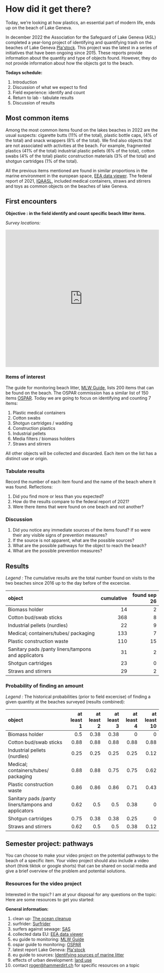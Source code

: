 # How did it get there?

Today, we’re looking at how plastics, an essential part of modern life, ends up on the beach of Lake Geneva. 

In december 2022 the Association for the Safeguard of Lake Geneva (ASL) completed a year-long project of identifying and
quantifying trash on the beaches of Lake Geneva [Pla'stock](https://associationsauvegardeleman.github.io/plastock/index.html). 
This project was the latest in a series of initiatives that have been ongoing since 2015. These reports provide information 
about the quantity and type of objects found. However, they do not provide information about how the objects got to the beach.

__Todays schedule:__

1. Introduction
2. Discussion of what we expect to find
3. Field experience: identify and count 
4. Return to lab - tabulate results
5. Discussion of results

## Most common items

Among the most common items found on the lakes beaches in 2022 are the usual suspects: cigarette butts (11% of the total), plastic bottle caps, (4% of the total) 
and snack wrappers (8% of the total). We find also objects that are not associated with activities at the beach. For example, fragmented plastics (41% of the total)
industrial plastic pellets (6% of the total), cotton swabs (4% of the total) plastic construction materials (3% of the total) and shotgun cartridges (1% of the total).

All the previous items mentioned are found in similar proportions in the marine environment in the european space, [EEA data viewer](https://www.eea.europa.eu/en/analysis/maps-and-charts/marine-litterwatch-data-viewer-marine-litterwatch-data-viewer).
The federal report of 2021, [IQAASL](https://hammerdirt-analyst.github.io/IQAASL-End-0f-Sampling-2021/), included medical containers, straws and stirrers and toys as common objects on the beaches of lake Geneva.

## First encounters

**Objective : in the field identify and count specific beach litter items.**

*Survey locations:*

<iframe src="https://map.geo.admin.ch/#/embed?lang=fr&center=2533348.46,1151997.25&z=7.291&bgLayer=ch.swisstopo.pixelkarte-farbe&topic=ech&layers=ch.swisstopo.zeitreihen@year=1864,f;ch.bfs.gebaeude_wohnungs_register,f;ch.bav.haltestellen-oev,f;ch.swisstopo.swisstlm3d-wanderwege,f;ch.astra.wanderland-sperrungen_umleitungen,f;KML%7Chttps://public.geo.admin.ch/api/kml/files/zpNHEP7CTeKPUqy56qCwpg&featureInfo=bottomPanel" style="border: 0;width: 600px;height: 450px;max-width: 100%;max-height: 100%;" allow="geolocation"></iframe>

### Items of interest

The guide for monitoring beach litter, [MLW Guide](https://publications.jrc.ec.europa.eu/repository/handle/JRC83985), lists 200 items that can be found on the beach. The OSPAR 
commission has a similar list of 150 items [OSPAR](https://www.ospar.org/documents?v=44122). Today we are going to focus on identifying and counting 7 items:

1. Plastic medical containers
2. Cotton swabs
3. Shotgun cartridges / wadding
4. Construction plastics
5. Industrial pellets
6. Media filters / biomass holders
7. Straws and stirrers

All other objects will be collected and discarded. Each item on the list has a distinct use or origin. 

### Tabulate results

Record the number of each item found and the name of the beach where it was found. Reflections:

1. Did you find more or less than you expected?
2. How do the results compare to the federal report of 2021?
3. Were there items that were found on one beach and not another?

### Discussion 

1. Did you notice any immediate sources of the items found? If so were their any visible signs of prevention measures?
2. If the source is not apparent, what are the possible sources?
4. What are the possible pathways for the object to reach the beach?
5. What are the possible prevention measures?

## Results

_Legend :_ The cumulative results are the total number found on visits to the two beaches since 2016 up to the day before of the excercise.


| object                                              |   cumulative |   found sep 26 |
|:----------------------------------------------------|-----------:|--------:|
| Biomass holder                                      |         14 |       2 |
| Cotton bud/swab sticks                              |        368 |       8 |
| Industrial pellets (nurdles)                        |         22 |       9 |
| Medical; containers/tubes/ packaging                |        133 |       7 |
| Plastic construction waste                          |        110 |       15|
| Sanitary pads /panty liners/tampons and applicators |         31 |       2 |
| Shotgun cartridges                                  |         23 |       0 |
| Straws and stirrers                                 |         29 |       2 |


### Probability of finding an amount

_Legend :_ The historical probabilities (prior to field excercise) of finding a given quantity at the beaches surveyed (results combined):


| object                                              |   at least 1 |   at least 2 |  at least 3 |   at least 4 | at least 10|
|:----------------------------------------------------|-----------------:|-----------------:|-----------------:|-----------------:|------------------:|
| Biomass holder                                      |             0.5  |             0.38 |             0.38 |             0    |              0    |
| Cotton bud/swab sticks                              |             0.88 |             0.88 |             0.88 |             0.88 |              0.88 |
| Industrial pellets (nurdles)                        |             0.25 |             0.25 |             0.25 |             0.25 |              0.12 |
| Medical; containers/tubes/ packaging                |             0.88 |             0.88 |             0.75 |             0.75 |              0.62 |
| Plastic construction waste                          |             0.86 |             0.86 |             0.86 |             0.71 |              0.43 |
| Sanitary pads /panty liners/tampons and applicators |             0.62 |             0.5  |             0.5  |             0.38 |              0    |
| Shotgun cartridges                                  |             0.75 |             0.38 |             0.38 |             0.25 |              0    |
| Straws and stirrers                                 |             0.62 |             0.5  |             0.5  |             0.38 |              0.12 |


## Semester project: pathways

You can choose to make your video project on the potential pathways to the beach of a specific item. Your video project should also include
a video short (think tiktok or google shorts) that can be shared on social media and give a brief overview of the problem and potential solutions.

### Resources for the video project

Interested in the topic? I am at your disposal for any questions on the topic: Here are some resources to get you started:

__General information:__

1. clean up: [The ocean cleanup](https://theoceancleanup.com/updates/)
2. surfrider: [Surfrider](https://www.surfrider.org/)
3. surfers against sewage: [SAS](https://https://www.sas.org.uk/plastic-pollution/)
4. collected data EU: [EEA data viewer](https://www.eea.europa.eu/en/analysis/maps-and-charts/marine-litterwatch-data-viewer-marine-litterwatch-data-viewer)
5. eu guide to monitoring: [MLW Guide](https://publications.jrc.ec.europa.eu/repository/handle/JRC83985)
6. ospar guide to monitoring: [OSPAR](https://www.ospar.org/documents?v=44122)
7. latest report Lake Geneva: [Pla'stock](https://associationsauvegardeleman.github.io/plastock/index.html)
8. eu guide to sources: [Identifying sources of marine litter](https://publications.jrc.ec.europa.eu/repository/handle/JRC104038)
9. effects of urban development: [land use](https://www.sciencedirect.com/science/article/pii/S0269749124016257?via%3Dihub)
10. contact roger@hammerdirt.ch for specific resources on a topic











